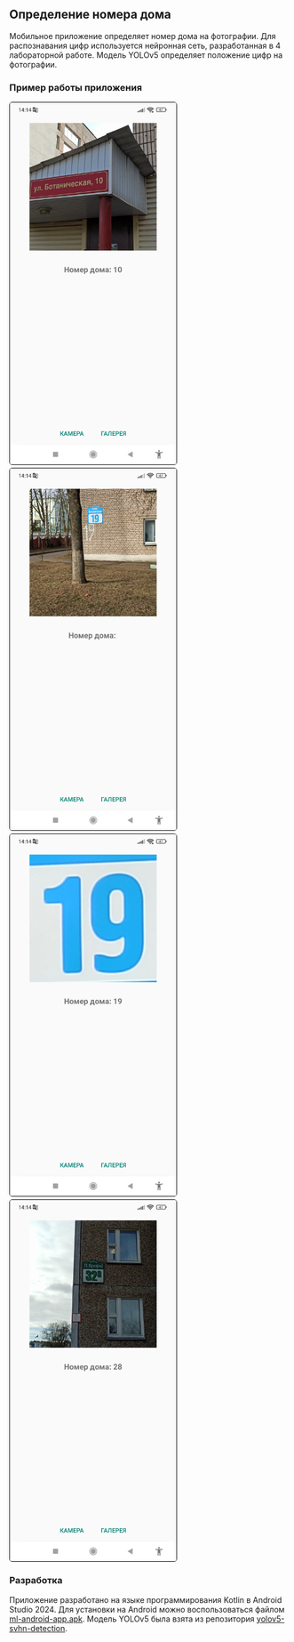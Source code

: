 ## Определение номера дома

Мобильное приложение определяет номер дома на фотографии.
Для распознавания цифр используется нейронная сеть, разработанная в 4 лабораторной работе.
Модель YOLOv5 определяет положение цифр на фотографии.

### Пример работы приложения

<div style="display: flex; flex-wrap: wrap; gap: 5px;">
    <img src="screenshots/Screenshot_2025_03_16_14_14_00_173_com_example_ml_android_app.jpg" alt="Screenshot 1" style="width: 300px; border: 1px solid black; border-radius: 5px;"/>
    <img src="screenshots/Screenshot_2025_03_16_14_14_22_472_com_example_ml_android_app.jpg" alt="Screenshot 2" style="width: 300px; border: 1px solid black; border-radius: 5px;"/>
    <img src="screenshots/Screenshot_2025_03_16_14_14_32_586_com_example_ml_android_app.jpg" alt="Screenshot 3" style="width: 300px; border: 1px solid black; border-radius: 5px;"/>
    <img src="screenshots/Screenshot_2025_03_16_14_14_50_748_com_example_ml_android_app.jpg" alt="Screenshot 4" style="width: 300px; border: 1px solid black; border-radius: 5px;"/>
</div>

### Разработка

Приложение разработано на языке программирования Kotlin в Android Studio 2024.
Для установки на Android можно воспользоваться файлом [ml-android-app.apk](ml-android-app.apk).
Модель YOLOv5 была взята из репозитория 
[yolov5-svhn-detection](https://github.com/joycenerd/yolov5-svhn-detection).